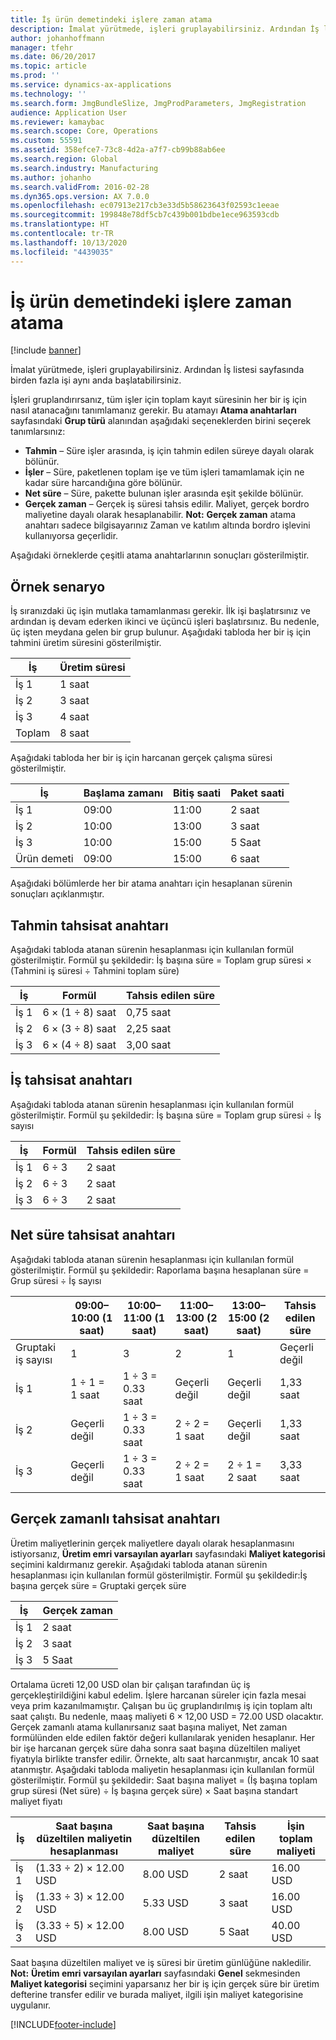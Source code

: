 ```yaml
---
title: İş ürün demetindeki işlere zaman atama
description: İmalat yürütmede, işleri gruplayabilirsiniz. Ardından İş listesi sayfasında birden fazla işi aynı anda başlatabilirsiniz.
author: johanhoffmann
manager: tfehr
ms.date: 06/20/2017
ms.topic: article
ms.prod: ''
ms.service: dynamics-ax-applications
ms.technology: ''
ms.search.form: JmgBundleSlize, JmgProdParameters, JmgRegistration
audience: Application User
ms.reviewer: kamaybac
ms.search.scope: Core, Operations
ms.custom: 55591
ms.assetid: 358efce7-73c8-4d2a-a7f7-cb99b88ab6ee
ms.search.region: Global
ms.search.industry: Manufacturing
ms.author: johanho
ms.search.validFrom: 2016-02-28
ms.dyn365.ops.version: AX 7.0.0
ms.openlocfilehash: ec07913e217cb3e33d5b58623643f02593c1eeae
ms.sourcegitcommit: 199848e78df5cb7c439b001bdbe1ece963593cdb
ms.translationtype: HT
ms.contentlocale: tr-TR
ms.lasthandoff: 10/13/2020
ms.locfileid: "4439035"
---
```

# <a name="allocate-time-to-jobs-in-a-job-bundle"></a>İş ürün demetindeki işlere zaman atama

[!include [banner](../includes/banner.md)]

İmalat yürütmede, işleri gruplayabilirsiniz. Ardından İş listesi sayfasında birden fazla işi aynı anda başlatabilirsiniz.

İşleri gruplandırırsanız, tüm işler için toplam kayıt süresinin her bir iş için nasıl atanacağını tanımlamanız gerekir. Bu atamayı **Atama anahtarları** sayfasındaki **Grup türü** alanından aşağıdaki seçeneklerden birini seçerek tanımlarsınız:

-   **Tahmin** – Süre işler arasında, iş için tahmin edilen süreye dayalı olarak bölünür.
-   **İşler** – Süre, paketlenen toplam işe ve tüm işleri tamamlamak için ne kadar süre harcandığına göre bölünür.
-   **Net süre** – Süre, pakette bulunan işler arasında eşit şekilde bölünür.
-   **Gerçek zaman** – Gerçek iş süresi tahsis edilir. Maliyet, gerçek bordro maliyetine dayalı olarak hesaplanabilir. **Not:** **Gerçek zaman** atama anahtarı sadece bilgisayarınız Zaman ve katılım altında bordro işlevini kullanıyorsa geçerlidir.

Aşağıdaki örneklerde çeşitli atama anahtarlarının sonuçları gösterilmiştir.

## <a name="example-scenario"></a>Örnek senaryo
İş sıranızdaki üç işin mutlaka tamamlanması gerekir. İlk işi başlatırsınız ve ardından iş devam ederken ikinci ve üçüncü işleri başlatırsınız. Bu nedenle, üç işten meydana gelen bir grup bulunur. Aşağıdaki tabloda her bir iş için tahmini üretim süresini gösterilmiştir.

| İş   | Üretim süresi |
|-------|-----------------|
| İş 1 | 1 saat          |
| İş 2 | 3 saat         |
| İş 3 | 4 saat         |
| Toplam | 8 saat         |

Aşağıdaki tabloda her bir iş için harcanan gerçek çalışma süresi gösterilmiştir.

| İş    | Başlama zamanı | Bitiş saati | Paket saati |
|--------|------------|----------|-------------|
| İş 1  | 09:00      | 11:00    | 2 saat     |
| İş 2  | 10:00      | 13:00    | 3 saat     |
| İş 3  | 10:00      | 15:00    | 5 Saat     |
| Ürün demeti | 09:00      | 15:00    | 6 saat     |

Aşağıdaki bölümlerde her bir atama anahtarı için hesaplanan sürenin sonuçları açıklanmıştır.

## <a name="estimation-allocation-key"></a>Tahmin tahsisat anahtarı
Aşağıdaki tabloda atanan sürenin hesaplanması için kullanılan formül gösterilmiştir. Formül şu şekildedir: İş başına süre = Toplam grup süresi × (Tahmini iş süresi ÷ Tahmini toplam süre)

| İş   | Formül           | Tahsis edilen süre |
|-------|-------------------|----------------|
| İş 1 | 6 × (1 ÷ 8) saat | 0,75 saat      |
| İş 2 | 6 × (3 ÷ 8) saat | 2,25 saat     |
| İş 3 | 6 × (4 ÷ 8) saat | 3,00 saat     |

## <a name="jobs-allocation-key"></a>İş tahsisat anahtarı
Aşağıdaki tabloda atanan sürenin hesaplanması için kullanılan formül gösterilmiştir. Formül şu şekildedir: İş başına süre = Toplam grup süresi ÷ İş sayısı

| İş   | Formül | Tahsis edilen süre |
|-------|---------|----------------|
| İş 1 | 6 ÷ 3   | 2 saat        |
| İş 2 | 6 ÷ 3   | 2 saat        |
| İş 3 | 6 ÷ 3   | 2 saat        |

## <a name="net-time-allocation-key"></a>Net süre tahsisat anahtarı
Aşağıdaki tabloda atanan sürenin hesaplanması için kullanılan formül gösterilmiştir. Formül şu şekildedir: Raporlama başına hesaplanan süre = Grup süresi ÷ İş sayısı

|                              | 09:00–10:00 (1 saat) | 10:00–11:00 (1 saat) | 11:00–13:00 (2 saat) | 13:00–15:00 (2 saat) | Tahsis edilen süre |
|------------------------------|----------------------|----------------------|-----------------------|-----------------------|----------------|
| Gruptaki iş sayısı | 1                    | 3                    | 2                     | 1                     | Geçerli değil |
| İş 1                        | 1 ÷ 1 = 1 saat       | 1 ÷ 3 = 0.33 saat    | Geçerli değil        | Geçerli değil        | 1,33 saat     |
| İş 2                        | Geçerli değil       | 1 ÷ 3 = 0.33 saat    | 2 ÷ 2 = 1 saat        | Geçerli değil        | 1,33 saat     |
| İş 3                        | Geçerli değil       | 1 ÷ 3 = 0.33 saat    | 2 ÷ 2 = 1 saat        | 2 ÷ 1 = 2 saat       | 3,33 saat     |

## <a name="real-time-allocation-key"></a>Gerçek zamanlı tahsisat anahtarı
Üretim maliyetlerinin gerçek maliyetlere dayalı olarak hesaplanmasını istiyorsanız, **Üretim emri varsayılan ayarları** sayfasındaki **Maliyet kategorisi** seçimini kaldırmanız gerekir. Aşağıdaki tabloda atanan sürenin hesaplanması için kullanılan formül gösterilmiştir. Formül şu şekildedir:İş başına gerçek süre = Gruptaki gerçek süre

| İş   | Gerçek zaman |
|-------|-------------|
| İş 1 | 2 saat     |
| İş 2 | 3 saat     |
| İş 3 | 5 Saat     |

Ortalama ücreti 12,00 USD olan bir çalışan tarafından üç iş gerçekleştirildiğini kabul edelim. İşlere harcanan süreler için fazla mesai veya prim kazanılmamıştır. Çalışan bu üç gruplandırılmış iş için toplam altı saat çalıştı. Bu nedenle, maaş maliyeti 6 × 12,00 USD = 72.00 USD olacaktır. Gerçek zamanlı atama kullanırsanız saat başına maliyet, Net zaman formülünden elde edilen faktör değeri kullanılarak yeniden hesaplanır. Her bir işe harcanan gerçek süre daha sonra saat başına düzeltilen maliyet fiyatıyla birlikte transfer edilir. Örnekte, altı saat harcanmıştır, ancak 10 saat atanmıştır. Aşağıdaki tabloda maliyetin hesaplanması için kullanılan formül gösterilmiştir. Formül şu şekildedir: Saat başına maliyet = (İş başına toplam grup süresi (Net süre) ÷ İş başına gerçek süre) × Saat başına standart maliyet fiyatı

| İş   | Saat başına düzeltilen maliyetin hesaplanması | Saat başına düzeltilen maliyet | Tahsis edilen süre | İşin toplam maliyeti |
|-------|----------------------------------------|-------------------------|----------------|-------------------|
| İş 1 | (1.33 ÷ 2) × 12.00 USD                 | 8.00 USD                | 2 saat        | 16.00 USD         |
| İş 2 | (1.33 ÷ 3) × 12.00 USD                 | 5.33 USD                | 3 saat        | 16.00 USD         |
| İş 3 | (3.33 ÷ 5) × 12.00 USD                 | 8.00 USD                | 5 Saat        | 40.00 USD         |

Saat başına düzeltilen maliyet ve iş süresi bir üretim günlüğüne nakledilir. **Not:** **Üretim emri varsayılan ayarları** sayfasındaki **Genel** sekmesinden **Maliyet kategorisi** seçimini yaparsanız her bir iş için gerçek süre bir üretim defterine transfer edilir ve burada maliyet, ilgili işin maliyet kategorisine uygulanır.





[!INCLUDE[footer-include](../../includes/footer-banner.md)]